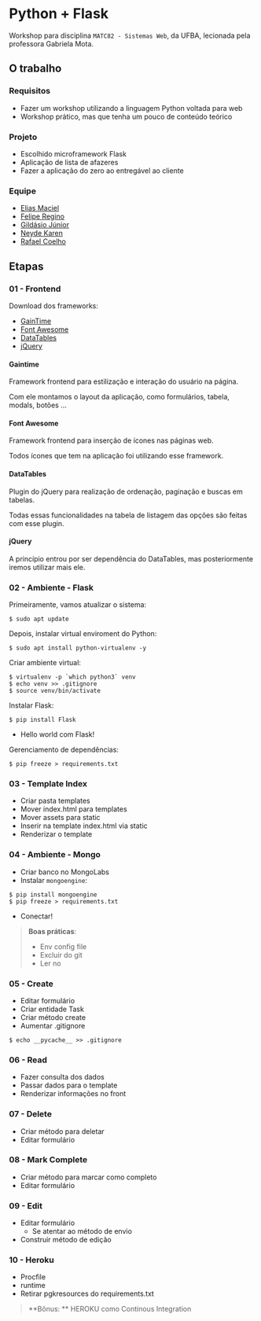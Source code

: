 # Python + Flask

Workshop para disciplina `MATC82 - Sistemas Web`, da UFBA, lecionada pela professora Gabriela Mota.

## O trabalho

### Requisitos

* Fazer um workshop utilizando a linguagem Python voltada para web
* Workshop prático, mas que tenha um pouco de conteúdo teórico

### Projeto

* Escolhido microframework Flask
* Aplicação de lista de afazeres
* Fazer a aplicação do zero ao entregável ao cliente

### Equipe

* [Elias Maciel](https://github.com/e321maciel)
* [Felipe Regino](https://github.com/feliperegino)
* [Gildásio Júnior](https://github.com/gjuniioor)
* [Neyde Karen](https://github.com/nykaren)
* [Rafael Coelho](https://github.com/rllcoelho)

## Etapas

### 01 - Frontend

Download dos frameworks:

* [GainTime](https://gaintime.github.io)
* [Font Awesome](http://fontawesome.io/)
* [DataTables](https://datatables.net)
* [jQuery](https://jquery.com)

#### Gaintime

Framework frontend para estilização e interação do usuário na página.

Com ele montamos o layout da aplicação, como formulários, tabela, modals, botões ...

#### Font Awesome

Framework frontend para inserção de ícones nas páginas web.

Todos ícones que tem na aplicação foi utilizando esse framework.

#### DataTables

Plugin do jQuery para realização de ordenação, paginação e buscas em tabelas.

Todas essas funcionalidades na tabela de listagem das opções são feitas com esse plugin.

#### jQuery

A princípio entrou por ser dependência do DataTables, mas posteriormente iremos utilizar mais ele.

### 02 - Ambiente - Flask

Primeiramente, vamos atualizar o sistema:

~~~
$ sudo apt update
~~~

Depois, instalar virtual enviroment do Python:

~~~
$ sudo apt install python-virtualenv -y
~~~

Criar ambiente virtual:

~~~
$ virtualenv -p `which python3` venv
$ echo venv >> .gitignore
$ source venv/bin/activate
~~~

Instalar Flask:

~~~
$ pip install Flask
~~~

* Hello world com Flask!

Gerenciamento de dependências:

~~~
$ pip freeze > requirements.txt
~~~

### 03 - Template Index

* Criar pasta templates
* Mover index.html para templates
* Mover assets para static
* Inserir na template index.html via static
* Renderizar o template

### 04 - Ambiente - Mongo

* Criar banco no MongoLabs
* Instalar `mongoengine`:

~~~
$ pip install mongoengine
$ pip freeze > requirements.txt
~~~

* Conectar!

> **Boas práticas**:
> * Env config file
> * Excluir do git
> * Ler no 


### 05 - Create

* Editar formulário
* Criar entidade Task
* Criar método create
* Aumentar .gitignore

~~~
$ echo __pycache__ >> .gitignore
~~~

### 06 - Read

* Fazer consulta dos dados
* Passar dados para o template
* Renderizar informações no front

### 07 - Delete

* Criar método para deletar
* Editar formulário

### 08 - Mark Complete

* Criar método para marcar como completo
* Editar formulário

### 09 - Edit

* Editar formulário
  * Se atentar ao método de envio
* Construir método de edição

### 10 - Heroku

* Procfile
* runtime
* Retirar pgkresources do requirements.txt

> **Bônus: ** HEROKU como Continous Integration